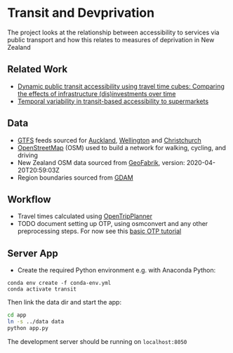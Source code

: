 # Transit and Devprivation

The project looks at the relationship between accessibility to services via public transport and how this relates to measures of deprivation in New Zealand

## Related Work

* [Dynamic public transit accessibility using travel time cubes: Comparing the effects of infrastructure (dis)investments over time](https://dx.doi.org/10.1016/j.compenvurbsys.2016.10.005)
* [Temporal variability in transit-based accessibility to supermarkets](http://dx.doi.org/10.1016/j.apgeog.2014.06.012)

## Data

* [GTFS](https://developers.google.com/transit/gtfs/reference) feeds sourced for [Auckland](https://cdn01.at.govt.nz/data/gtfs.zip), [Wellington](https://www.metlink.org.nz/assets/Google_Transit/google-transit.zip) and [Christchurch](http://data.ecan.govt.nz/Catalogue/Agreement?AgreementFile=AgreementPT.htm&AgreementRequirements=UserDetails&AgreementType=AgreementPT)
* [OpenStreetMap](https://www.openstreetmap.org/) (OSM) used to build a network for walking, cycling, and driving
* New Zealand OSM data sourced from [GeoFabrik](https://download.geofabrik.de/australia-oceania/new-zealand.html), version: 2020-04-20T20:59:03Z
* Region boundaries sourced from [GDAM](https://gadm.org/)

## Workflow

* Travel times calculated using [OpenTripPlanner](http://docs.opentripplanner.org/en/latest/Basic-Tutorial/)
* TODO document setting up OTP, using osmconvert and any other preprocessing steps. For now see this [basic OTP tutorial](http://docs.opentripplanner.org/en/latest/Basic-Tutorial/)

## Server App

* Create the required Python environment e.g. with Anaconda Python: 
```
conda env create -f conda-env.yml
conda activate transit
```
Then link the data dir and start the app:
```bash
cd app
ln -s ../data data
python app.py
```
The development server should be running on `localhost:8050`